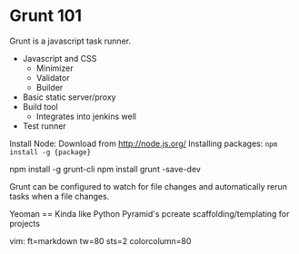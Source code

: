 Grunt 101
=========

Grunt is a javascript task runner.
  - Javascript and CSS
    - Minimizer
    - Validator
    - Builder
  - Basic static server/proxy
  - Build tool
    - Integrates into jenkins well
  - Test runner

Install Node: Download from http://node.js.org/
Installing packages: `npm install -g {package}`

 npm install -g grunt-cli
 npm install grunt -save-dev

Grunt can be configured to watch for file changes and automatically rerun tasks
when a file changes.

Yeoman == Kinda like Python Pyramid's pcreate scaffolding/templating for projects

vim: ft=markdown tw=80 sts=2 colorcolumn=80
